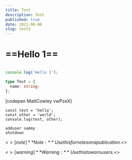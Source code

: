 ```yaml
---
title: Test
description: Test
published: true
date: 2021-06-06
slug: test2
---
```


# ==Hello 1==

```ts

console.log('Hello 1');

type Test = {
  name: string;
};
```


[codepen MattCowley vwPzeX]


```line_numbers,js
const test = 'hello';
const other = 'world';
console.log(test, other);
```


```super_user
adduser sammy
shutdown
```


<$>[note]
**Note:** Use this for notes on a publication.
<$>

<$>[warning]
**Warning:** Use this to warn users.
<$>
